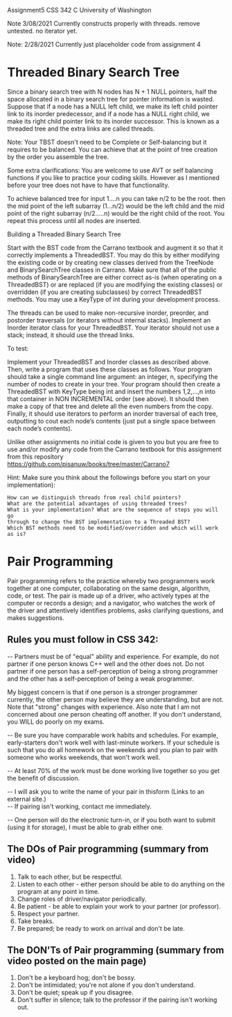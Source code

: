 Assignment5 CSS 342 C University of Washington


Note 3/08/2021
Currently constructs properly with threads. remove untested. no iterator yet.

Note: 2/28/2021
Currently just placeholder code from assignment 4



# Threaded Binary Search Tree  

Since a binary search tree with N nodes has N + 1 NULL pointers, half the space allocated in a binary search tree for pointer information is wasted. Suppose that if a node has a NULL left child, we make its left child pointer link to its inorder predecessor, and if a node has a NULL right child, we make its right child pointer link to its inorder successor. This is known as a threaded tree and the extra links are called threads.

Note: Your TBST doesn't need to be Complete or Self-balancing but it requires to be balanced.  You can achieve that at the point of tree creation by the order you assemble the tree. 

Some extra clarifications: You are welcome to use AVT or self balancing functions if you like to practice your coding skills. However as I mentioned before your tree does not have to have that functionality. 

To achieve balanced tree for input 1....n you can take n/2 to be the root. then the mid point of the left subarray (1...n/2) would be the left child and the mid point of the right subarray (n/2.....n) would be the right child of the root. You repeat this process until all nodes are inserted. 

 

 
Building a Threaded Binary Search Tree

Start with the BST code from the Carrano textbook and augment it so that it correctly implements a ThreadedBST. You may do this by either modifying the existing code or by creating new classes derived from the TreeNode and BinarySearchTree classes in Carrano. Make sure that all of the public methods of BinarySearchTree are either correct as-is (when operating on a ThreadedBST) or are replaced (if you are modifying the existing classes) or overridden (if you are creating subclasses) by correct ThreadedBST methods. You may use a KeyType of int during your development process.

The threads can be used to make non-recursive inorder, preorder, and postorder traversals (or iterators without internal stacks). Implement an Inorder iterator class for your ThreadedBST. Your iterator should not use a stack; instead, it should use the thread links.

 
To test: 

Implement your ThreadedBST and Inorder classes as described above. Then, write a program that uses these classes as follows. Your program should take a single command line argument: an integer, n, specifying the number of nodes to create in your tree. Your program should then create a ThreadedBST with KeyType being int and insert the numbers 1,2,…,n into that container in NON INCREMENTAL order (see above). It should then make a copy of that tree and delete all the even numbers from the copy. Finally, it should use iterators to perform an inorder traversal of each tree, outputting to cout each node’s contents (just put a single space between each node’s contents).

Unlike other assignments no initial code is given to you but you are free to use and/or modify any code from the Carrano textbook for this assignment from this repository  https://github.com/pisanuw/books/tree/master/Carrano7

Hint:  Make sure you think about the followings before you start on your implementation):

    How can we distinguish threads from real child pointers?
    What are the potential advantages of using threaded trees?
    What is your implementation? What are the sequence of steps you will go 
    through to change the BST implementation to a Threaded BST? 
    Which BST methods need to be modified/overridden and which will work as is?

Pair Programming
================

Pair programming refers to the practice whereby two programmers work together
at one computer, collaborating on the same design, algorithm, code, or test.
The pair is made up of a driver, who actively types at the computer or records
a design; and a navigator, who watches the work of the driver and attentively
identifies problems, asks clarifying questions, and makes suggestions.

Rules you must follow in CSS 342:
---------------------------------
-- Partners must be of "equal" ability and experience. 
   For example, do not partner if one person knows C++ well and the
   other does not. Do not partner if one person has a self-perception of being
   a strong programmer and the other has a self-perception of being a
   weak programmer.

   My biggest concern is that if one person is a stronger programmer currently,
   the other person may believe they are understanding, but are not.
   Note that "strong" changes with experience. Also note that I am not
   concerned about one person cheating off another. If you don't understand,
   you WILL do poorly on my exams. 

-- Be sure you have comparable work habits and schedules. For example,
   early-starters don't work well with last-minute workers. If your schedule
   is such that you do all homework on the weekends and you plan to pair with
   someone who works weekends, that won't work well.

-- At least 70% of the work must be done working live together so you 
   get the benefit of discussion.

-- I will ask you to write the name of your pair in thisform (Links to an external site.)   
-- If pairing isn't working, contact me immediately.

-- One person will do the electronic turn-in, or if you both want to submit
   (using it for storage), I must be able to grab either one.

The DOs of Pair programming (summary from video)
------------------------------------------------
1. Talk to each other, but be respectful.
2. Listen to each other - either person should be able to do anything on
   the program at any point in time.
3. Change roles of driver/navigator periodically.
4. Be patient - be able to explain your work to your partner (or professor).
5. Respect your partner.
6. Take breaks.
7. Be prepared; be ready to work on arrival and don't be late.
 
The DON'Ts of Pair programming (summary from video posted on the main page)
---------------------------------------------------
1. Don't be a keyboard hog; don't be bossy.
2. Don't be intimidated; you're not alone if you don't understand.
3. Don't be quiet; speak up if you disagree.
4. Don't suffer in silence; talk to the professor if the pairing isn't working out.
